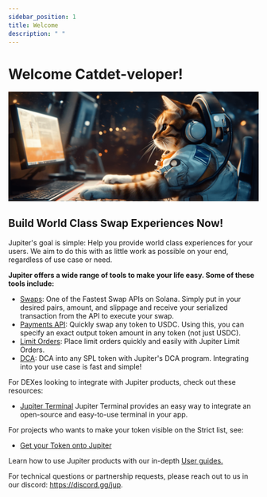 ```yaml
---
sidebar_position: 1
title: Welcome
description: " "
---
```


# Welcome Catdet-veloper!

![cat_at_computer.png](../static/img/cat_at_computer.png)

## Build World Class Swap Experiences Now!

Jupiter's goal is simple: Help you provide world class experiences for your users. We aim to do this with as little work as possible on your end, regardless of use case or need.

**Jupiter offers a wide range of tools to make your life easy. Some of these tools include:**

- [Swaps](/docs/APIs/swap-api): One of the Fastest Swap APIs on Solana. Simply put in your desired pairs, amount, and slippage and receive your serialized transaction from the API to execute your swap.<br/>
- [Payments API](/docs/APIs/payments-api): Quickly swap any token to USDC. Using this, you can specify an exact output token amount in any token (not just USDC).<br/>
- [Limit Orders](/docs/limit-order/): Place limit orders quickly and easily with Jupiter Limit Orders. <br/>
- [DCA](/docs/dca/): DCA into any SPL token with Jupiter's DCA program. Integrating into your use case is fast and simple!

For DEXes looking to integrate with Jupiter products, check out these resources:
- [Jupiter Terminal](/docs/jupiter-terminal/jupiter-terminal) Jupiter Terminal provides an easy way to integrate an open-source and easy-to-use terminal in your app.

For projects who wants to make your token visible on the Strict list, see:

- [Get your Token onto Jupiter](/docs/get-your-token-onto-jup)

Learn how to use Jupiter products with our in-depth [User guides.](/guides)

For technical questions or partnership requests, please reach out to us in our discord: https://discord.gg/jup.
